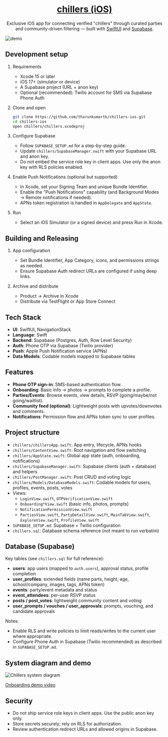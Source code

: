 <h1 align="center">
<a href="https://tharunkumar.xyz/blog/chillers" target="_blank">
  chillers (iOS)
  </a>
</h1>
<p align="center">
  Exclusive iOS app for connecting verified "chillers" through curated parties and community-driven filtering — built with <a href="https://developer.apple.com/xcode/swiftui/" target="_blank">SwiftUI</a> and <a href="https://supabase.com/" target="_blank">Supabase</a>.
</p>

![demo](docs/logo.png)


## Development setup

1. Requirements

   - Xcode 15 or later
   - iOS 17+ (simulator or device)
   - A Supabase project (URL + anon key)
   - Optional (recommended): Twilio account for SMS via Supabase Phone Auth

2. Clone and open

   ```sh
   git clone https://github.com/tharunkumartk/chillers-ios.git
   cd chillers-ios
   open chillers/chillers.xcodeproj
   ```

3. Configure Supabase

   - Follow `SUPABASE_SETUP.md` for a step-by-step guide.
   - Update `chillers/SupabaseManager.swift` with your Supabase URL and anon key.
   - Do not embed the service role key in client apps. Use only the anon key with RLS policies enabled.

4. Enable Push Notifications (optional but supported)

   - In Xcode, set your Signing Team and unique Bundle Identifier.
   - Enable the "Push Notifications" capability (and Background Modes → Remote notifications if needed).
   - APNs token registration is handled in `AppDelegate` and `AppState`.

5. Run

   - Select an iOS Simulator (or a signed device) and press Run in Xcode.


## Building and Releasing

1. App configuration

   - Set Bundle Identifier, App Category, icons, and permissions strings as needed.
   - Ensure Supabase Auth redirect URLs are configured if using deep links.

2. Archive and distribute

   - Product → Archive in Xcode
   - Distribute via TestFlight or App Store Connect


## Tech Stack

- **UI**: SwiftUI, NavigationStack
- **Language**: Swift
- **Backend**: Supabase (Postgres, Auth, Row Level Security)
- **Auth**: Phone OTP via Supabase (Twilio provider)
- **Push**: Apple Push Notification service (APNs)
- **Data Models**: Codable models mapped to Supabase tables


## Features

- **Phone OTP sign-in**: SMS-based authentication flow.
- **Onboarding**: Basic info → photos → prompts to complete a profile.
- **Parties/Events**: Browse events, view details, RSVP (going/maybe/not going/waitlist).
- **Community feed (optional)**: Lightweight posts with upvotes/downvotes and comments.
- **Notifications**: Permission flow and APNs token sync to user profiles.


## Project structure

- `chillers/chillersApp.swift`: App entry, lifecycle, APNs hooks
- `chillers/ContentView.swift`: Root navigation and flow switching
- `chillers/AppState.swift`: Global app state (auth, onboarding, notifications)
- `chillers/SupabaseManager.swift`: Supabase clients (auth + database) and helpers
- `chillers/PostManager.swift`: Post CRUD and voting logic
- `chillers/Models/DatabaseModels.swift`: Codable models for users, profiles, events, posts, votes
- Views:
  - `LoginView.swift`, `OTPVerificationView.swift`
  - `Onboarding*View.swift` (basic info, photos, prompts)
  - `NotificationPermissionView.swift`
  - `PartiesView.swift`, `PartyDetailView.swift`, `MainTabView.swift`, `ExploreView.swift`, `ProfileView.swift`
- `SUPABASE_SETUP.md`: Supabase + Twilio configuration
- `chillers.sql`: Database schema reference (not meant to run verbatim)


## Database (Supabase)

Key tables (see `chillers.sql` for full reference):

- **users**: app users (mapped to `auth.users`), approval status, profile completion
- **user_profiles**: extended fields (name parts, height, age, school/company, images, tags, APNs token)
- **events**: party/event metadata and status
- **event_attendees**: per-user RSVP status
- **posts / post_votes**: lightweight community content and voting
- **user_prompts / vouches / user_approvals**: prompts, vouching, and candidate approvals

Notes:

- Enable RLS and write policies to limit reads/writes to the current user where appropriate.
- Configure Phone Auth in Supabase (Twilio recommended) as described in `SUPABASE_SETUP.md`.


## System diagram and demo

![Chillers system diagram](docs/chillers-sys-diagram.png)

[Onboarding demo video](https://ydfksaipdlqazgcsrdlm.supabase.co/storage/v1/object/public/demo-videos/chillers-demo.mp4)


## Security

- Do not ship service role keys in client apps. Use the public anon key only.
- Store secrets securely; rely on RLS for authorization.
- Review authentication redirect URLs and allowed origins in Supabase.

